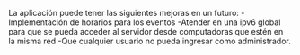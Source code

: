 La aplicación puede tener las siguientes mejoras en un futuro:
-Implementación de horarios para los eventos
-Atender en una ipv6 global para que se pueda acceder al servidor desde computadoras que estén en la misma red
-Que cualquier usuario no pueda ingresar como administrador.

